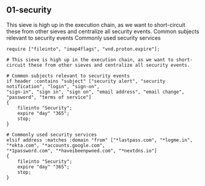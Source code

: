## 01-security

 This sieve is high up in the execution chain, as we want to short-circuit these from other sieves and centralize all security events.
 Common subjects relevant to security events
 Commonly used security services

~~~sieve
require ["fileinto", "imap4flags", "vnd.proton.expire"];

# This sieve is high up in the execution chain, as we want to short-circuit these from other sieves and centralize all security events.

# Common subjects relevant to security events
if header :contains "subject" ["security alert", "security notification", "login", "sign-on", 
"sign-in", "sign in", "sign on", "email address", "email change", "password", "terms of service"] 
{
    fileinto "Security";
    expire "day" "365";
    stop;
}

# Commonly used security services
elsif address :matches :domain "from" ["*lastpass.com", "*logme.in", "*okta.com", "*accounts.google.com", 
"*1password.com", "*haveibeenpwned.com", "*nextdns.io"]
{
    fileinto "Security"; 
    expire "day" "365";
    stop;
}
~~~
